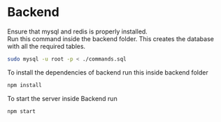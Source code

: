 # Backend 
Ensure that mysql and redis is properly installed. <br>
Run this command inside the backend folder. This creates the database with all the required tables.<br>
```bash
sudo mysql -u root -p < ./commands.sql
```

To install the dependencies of backend run this inside backend folder<br>
```bash
npm install
```

To start the server inside Backend run<br>
```bash
npm start
```


